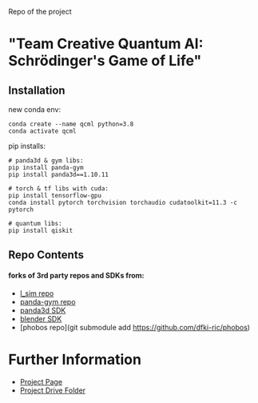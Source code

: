Repo of the project 
# "Team Creative Quantum AI: Schrödinger's Game of Life"

## Installation

new conda env:
```
conda create --name qcml python=3.8
conda activate qcml
```

pip installs:
```
# panda3d & gym libs:
pip install panda-gym
pip install panda3d==1.10.11

# torch & tf libs with cuda:
pip install tensorflow-gpu
conda install pytorch torchvision torchaudio cudatoolkit=11.3 -c pytorch

# quantum libs:
pip install qiskit
```

## Repo Contents

#### forks of 3rd party repos and SDKs from:
- [l_sim repo](https://github.com/hypoid/l_sim)
- [panda-gym repo](https://github.com/qgallouedec/panda-gym)
- [panda3d SDK](https://www.panda3d.org/)
- [blender SDK](https://www.blender.org/download/)
- [phobos repo](git submodule add https://github.com/dfki-ric/phobos)

# Further Information

- [Project Page](https://devpost.com/software/creative-quantum-ai)
- [Project Drive Folder](https://drive.google.com/drive/folders/1AAVX_awl2-ppt3oPYzSQJgmxsRefdhmz?usp=sharing)
